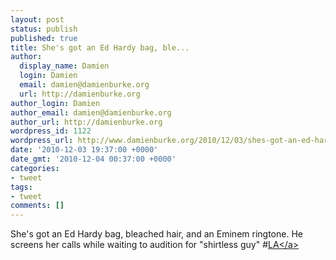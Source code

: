 ```yaml
---
layout: post
status: publish
published: true
title: She's got an Ed Hardy bag, ble...
author:
  display_name: Damien
  login: Damien
  email: damien@damienburke.org
  url: http://damienburke.org
author_login: Damien
author_email: damien@damienburke.org
author_url: http://damienburke.org
wordpress_id: 1122
wordpress_url: http://www.damienburke.org/2010/12/03/shes-got-an-ed-hardy-bag-ble/
date: '2010-12-03 19:37:00 +0000'
date_gmt: '2010-12-04 00:37:00 +0000'
categories:
- tweet
tags:
- tweet
comments: []
---
```

<p>She's got an Ed Hardy bag, bleached hair, and an Eminem ringtone. He screens her calls while waiting to audition for "shirtless guy" #<a href="http:&#47;&#47;search.twitter.com&#47;search?q=%23LA" class="aktt_hashtag">LA<&#47;a></p>
